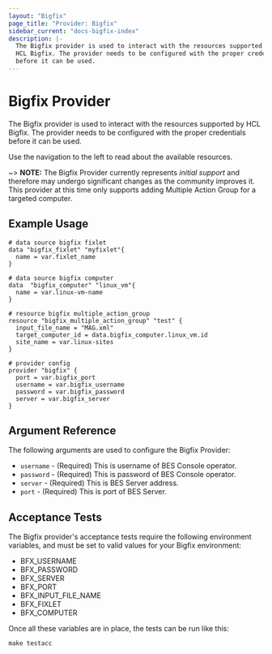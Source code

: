 ```yaml
---
layout: "Bigfix"
page_title: "Provider: Bigfix"
sidebar_current: "docs-bigfix-index"
description: |-
  The Bigfix provider is used to interact with the resources supported by
  HCL Bigfix. The provider needs to be configured with the proper credentials
  before it can be used.
---
```


# Bigfix Provider

The Bigfix provider is used to interact with the resources supported by HCL Bigfix.
The provider needs to be configured with the proper credentials before it can be used.

Use the navigation to the left to read about the available resources.

~> **NOTE:** The Bigfix Provider currently represents _initial support_
and therefore may undergo significant changes as the community improves it. This
provider at this time only supports adding Multiple Action Group for a targeted computer.

## Example Usage

```hcl
# data source bigfix fixlet
data "bigfix_fixlet" "myfixlet"{
  name = var.fixlet_name
}

# data source bigfix computer
data  "bigfix_computer" "linux_vm"{
  name = var.linux-vm-name
}

# resource bigfix multiple_action_group
resource "bigfix_multiple_action_group" "test" {
  input_file_name = "MAG.xml" 
  target_computer_id = data.bigfix_computer.linux_vm.id
  site_name = var.linux-sites
}

# provider config
provider "bigfix" {
  port = var.bigfix_port
  username = var.bigfix_username
  password = var.bigfix_password
  server = var.bigfix_server
}

```

## Argument Reference

The following arguments are used to configure the Bigfix Provider:

* `username` - (Required) This is username of BES Console operator.
* `password` - (Required) This is password of BES Console operator.
* `server` - (Required) This is BES Server address.
* `port` - (Required) This is port of BES Server.

## Acceptance Tests

The Bigfix provider's acceptance tests require the following environment variables, and must be set to valid values for your Bigfix environment:

* BFX\_USERNAME
* BFX\_PASSWORD
* BFX\_SERVER
* BFX\_PORT
* BFX\_INPUT\_FILE\_NAME
* BFX\_FIXLET
* BFX\_COMPUTER
 
Once all these variables are in place, the tests can be run like this:

```
make testacc
```

